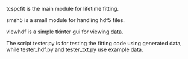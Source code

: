 tcspcfit is the main module for lifetime fitting. 

smsh5 is a small module for handling hdf5 files. 

viewhdf is a simple tkinter gui for viewing data.

The script tester.py is for testing the fitting code using generated data, while tester_hdf.py and tester_txt.py use example data.
